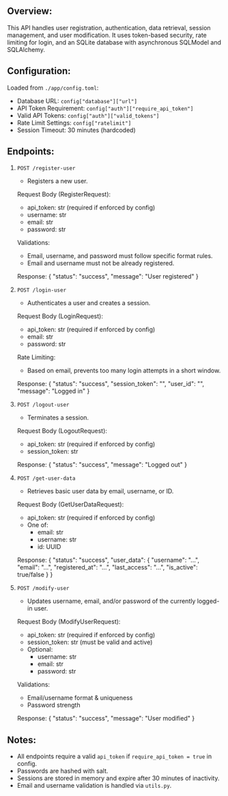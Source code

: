 Overview:
---------
This API handles user registration, authentication, data retrieval, session management, and user modification. It uses token-based security, rate limiting for login, and an SQLite database with asynchronous SQLModel and SQLAlchemy.

Configuration:
-------------
Loaded from `./app/config.toml`:
- Database URL: `config["database"]["url"]`
- API Token Requirement: `config["auth"]["require_api_token"]`
- Valid API Tokens: `config["auth"]["valid_tokens"]`
- Rate Limit Settings: `config["ratelimit"]`
- Session Timeout: 30 minutes (hardcoded)

Endpoints:
---------

1. `POST /register-user`
   - Registers a new user.
   
   Request Body (RegisterRequest):
   - api_token: str (required if enforced by config)
   - username: str
   - email: str
   - password: str
   
   Validations:
   - Email, username, and password must follow specific format rules.
   - Email and username must not be already registered.

   Response:
   {
     "status": "success",
     "message": "User registered"
   }

2. `POST /login-user`
   - Authenticates a user and creates a session.
   
   Request Body (LoginRequest):
   - api_token: str (required if enforced by config)
   - email: str
   - password: str
   
   Rate Limiting:
   - Based on email, prevents too many login attempts in a short window.
   
   Response:
   {
     "status": "success",
     "session_token": "<uuid>",
     "user_id": "<uuid>",
     "message": "Logged in"
   }

3. `POST /logout-user`
   - Terminates a session.
   
   Request Body (LogoutRequest):
   - api_token: str (required if enforced by config)
   - session_token: str
   
   Response:
   {
     "status": "success",
     "message": "Logged out"
   }

4. `POST /get-user-data`
   - Retrieves basic user data by email, username, or ID.
   
   Request Body (GetUserDataRequest):
   - api_token: str (required if enforced by config)
   - One of:
     - email: str
     - username: str
     - id: UUID
   
   Response:
   {
     "status": "success",
     "user_data": {
       "username": "...",
       "email": "...",
       "registered_at": "...",
       "last_access": "...",
       "is_active": true/false
     }
   }

5. `POST /modify-user`
   - Updates username, email, and/or password of the currently logged-in user.
   
   Request Body (ModifyUserRequest):
   - api_token: str (required if enforced by config)
   - session_token: str (must be valid and active)
   - Optional:
     - username: str
     - email: str
     - password: str
   
   Validations:
   - Email/username format & uniqueness
   - Password strength
   
   Response:
   {
     "status": "success",
     "message": "User modified"
   }

Notes:
------
- All endpoints require a valid `api_token` if `require_api_token = true` in config.
- Passwords are hashed with salt.
- Sessions are stored in memory and expire after 30 minutes of inactivity.
- Email and username validation is handled via `utils.py`.
